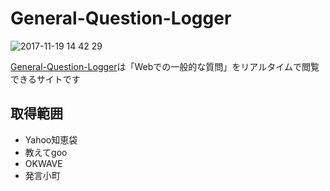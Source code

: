# General-Question-Logger
![2017-11-19 14 42 29](https://user-images.githubusercontent.com/33361472/32987781-ea2d9140-cd37-11e7-9e81-b9966bd3588f.png)

[General-Question-Logger](http://q-log.herokuapp.com/)は「Webでの一般的な質問」をリアルタイムで閲覧できるサイトです  

## 取得範囲
* Yahoo知恵袋
* 教えてgoo
* OKWAVE
* 発言小町
